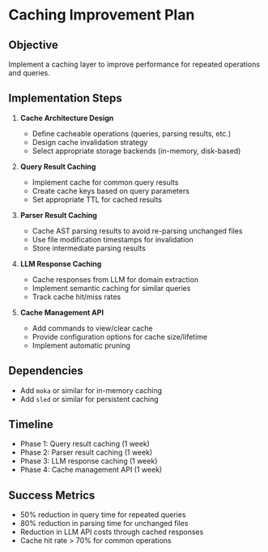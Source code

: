 # Caching Improvement Plan

## Objective
Implement a caching layer to improve performance for repeated operations and queries.

## Implementation Steps

1. **Cache Architecture Design**
   - Define cacheable operations (queries, parsing results, etc.)
   - Design cache invalidation strategy
   - Select appropriate storage backends (in-memory, disk-based)

2. **Query Result Caching**
   - Implement cache for common query results
   - Create cache keys based on query parameters
   - Set appropriate TTL for cached results

3. **Parser Result Caching**
   - Cache AST parsing results to avoid re-parsing unchanged files
   - Use file modification timestamps for invalidation
   - Store intermediate parsing results

4. **LLM Response Caching**
   - Cache responses from LLM for domain extraction
   - Implement semantic caching for similar queries
   - Track cache hit/miss rates

5. **Cache Management API**
   - Add commands to view/clear cache
   - Provide configuration options for cache size/lifetime
   - Implement automatic pruning

## Dependencies
- Add `moka` or similar for in-memory caching
- Add `sled` or similar for persistent caching

## Timeline
- Phase 1: Query result caching (1 week)
- Phase 2: Parser result caching (1 week)
- Phase 3: LLM response caching (1 week)
- Phase 4: Cache management API (1 week)

## Success Metrics
- 50% reduction in query time for repeated queries
- 80% reduction in parsing time for unchanged files
- Reduction in LLM API costs through cached responses
- Cache hit rate > 70% for common operations